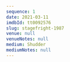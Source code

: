 ```yaml
---
sequence: 1
date: 2021-03-11
imdbId: tt0092576
slug: stagefright-1987
venue: null
venueNotes: null
medium: Shudder
mediumNotes: null
---
```


